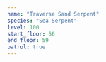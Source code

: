 ```yaml
---
name: "Traverse Sand Serpent"
species: "Sea Serpent"
level: 100
start_floor: 56
end_floor: 59
patrol: true
---
```

